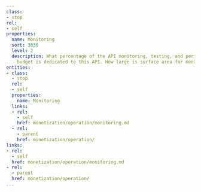 ```yaml
---
class:
- stop
rel:
- self
properties:
  name: Monitoring
  sort: 3630
  level: 2
  description: What percentage of the API monitoring, testing, and performance service
    budget is dedicated to this API. How large is surface area for monitoring?
entities:
- class:
  - stop
  rel:
  - self
  properties:
    name: Monitoring
  links:
  - rel:
    - self
    href: monetization/operation/monitoring.md
  - rel:
    - parent
    href: monetization/operation/
links:
- rel:
  - self
  href: monetization/operation/monitoring.md
- rel:
  - parent
  href: monetization/operation/
...
```

